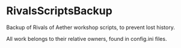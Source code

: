 # RivalsScriptsBackup
Backup of Rivals of Aether workshop scripts, to prevent lost history.

All work belongs to their relative owners, found in config.ini files.
